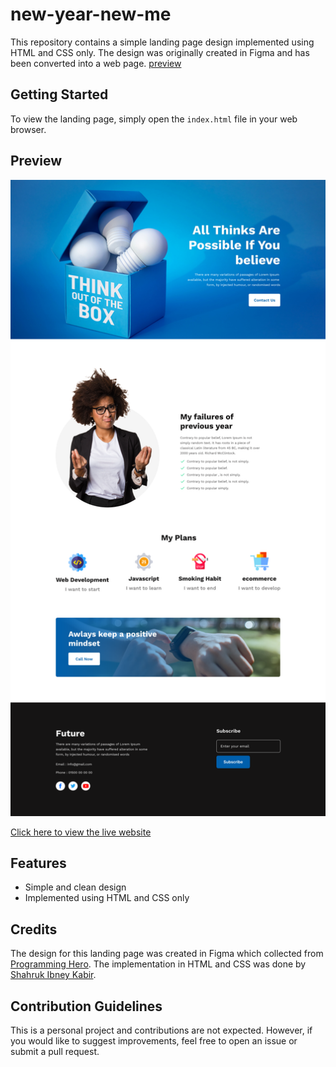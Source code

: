 # new-year-new-me

This repository contains a simple landing page design implemented using HTML and CSS only. The design was originally created in Figma and has been converted into a web page. [preview](https://shahrukkabir.github.io/new-year-new-me/)

## Getting Started

To view the landing page, simply open the `index.html` file in your web browser.

## Preview

![Preview Image](https://github.com/shahrukkabir/new-year-new-me/blob/main/Frame%203.png)

[Click here to view the live website](https://shahrukkabir.github.io/new-year-new-me/)


## Features

- Simple and clean design
- Implemented using HTML and CSS only

## Credits

The design for this landing page was created in Figma which collected from [Programming Hero](https://programming-hero.com/). The implementation in HTML and CSS was done by [Shahruk Ibney Kabir](https://github.com/shahrukkabir).

## Contribution Guidelines

This is a personal project and contributions are not expected. However, if you would like to suggest improvements, feel free to open an issue or submit a pull request.

